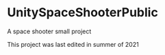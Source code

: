# UnitySpaceShooterPublic
A space shooter small project

This project was last edited in summer of 2021
